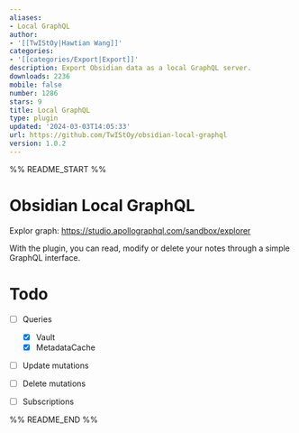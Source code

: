 ```yaml
---
aliases:
- Local GraphQL
author:
- '[[TwIStOy|Hawtian Wang]]'
categories:
- '[[categories/Export|Export]]'
description: Export Obsidian data as a local GraphQL server.
downloads: 2236
mobile: false
number: 1286
stars: 9
title: Local GraphQL
type: plugin
updated: '2024-03-03T14:05:33'
url: https://github.com/TwIStOy/obsidian-local-graphql
version: 1.0.2
---
```


%% README_START %%

# Obsidian Local GraphQL

Explor graph: https://studio.apollographql.com/sandbox/explorer

With the plugin, you can read, modify or delete your notes through a simple GraphQL interface.

# Todo

- [ ] Queries
  - [x] Vault
  - [x] MetadataCache
- [ ] Update mutations
- [ ] Delete mutations
- [ ] Subscriptions



%% README_END %%
